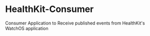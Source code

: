 # HealthKit-Consumer
Consumer Application to Receive published events from HealthKit's WatchOS application
